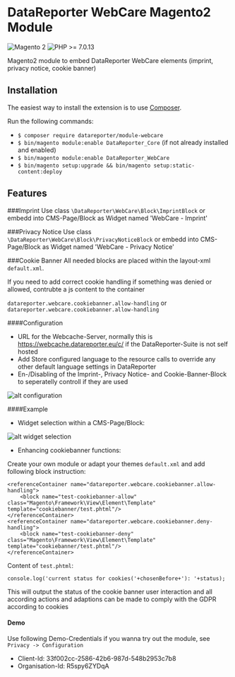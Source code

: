 DataReporter WebCare Magento2 Module
============
 
 ![Magento 2](https://img.shields.io/badge/Magento-%3E=2.2-blue.svg)
 ![PHP >= 7.0.13](https://img.shields.io/badge/PHP-%3E=7.0.13-green.svg)

Magento2 module to embed DataReporter WebCare elements (imprint, privacy notice, cookie banner)

Installation
------------

The easiest way to install the extension is to use [Composer](https://getcomposer.org/).

Run the following commands:

- ```$ composer require datareporter/module-webcare```
- ```$ bin/magento module:enable DataReporter_Core``` (if not already installed and enabled)
- ```$ bin/magento module:enable DataReporter_WebCare```
- ```$ bin/magento setup:upgrade && bin/magento setup:static-content:deploy```

Features
------------

###Imprint
Use class ````\DataReporter\WebCare\Block\ImprintBlock```` or embedd into CMS-Page/Block as Widget named 'WebCare - Imprint'

###Privacy Notice
Use class ````\DataReporter\WebCare\Block\PrivacyNoticeBlock```` or embedd into CMS-Page/Block as Widget named 'WebCare - Privacy Notice'

###Cookie Banner
All needed blocks are placed within the layout-xml ```default.xml```. 

If you need to add correct cookie handling if something was denied or allowed, contrubte a js content to the container

```datareporter.webcare.cookiebanner.allow-handling``` or ```datareporter.webcare.cookiebanner.allow-handling```

####Configuration

* URL for the Webcache-Server, normally this is https://webcache.datareporter.eu/c/ if the DataReporter-Suite is not self hosted
* Add Store configured language to the resource calls to override any other default language settings in DataReporter
* En-/Disabling of the Imprint-, Privacy Notice- and Cookie-Banner-Block to seperatelly controll if they are used

![alt configuration](docs/images/configuration.png)

####Example

* Widget selection within a CMS-Page/Block:

![alt widget selection](docs/images/widget_selection.png)

* Enhancing cookiebanner functions:

Create your own module or adapt your themes ```default.xml``` and add following block instruction:

```
<referenceContainer name="datareporter.webcare.cookiebanner.allow-handling">
    <block name="test-cookiebanner-allow" class="Magento\Framework\View\Element\Template" template="cookiebanner/test.phtml"/>
</referenceContainer>
<referenceContainer name="datareporter.webcare.cookiebanner.deny-handling">
    <block name="test-cookiebanner-deny" class="Magento\Framework\View\Element\Template" template="cookiebanner/test.phtml"/>
</referenceContainer>
``` 

Content of ```test.phtml```:
```
console.log('current status for cookies('+chosenBefore+'): '+status);
```

This will output the status of the cookie banner user interaction and all according actions and adaptions can be made to comply with the GDPR according to cookies

#### Demo

Use following Demo-Credentials if you wanna try out the module, see ````Privacy -> Configuration````

* Client-Id: 33f002cc-2586-42b6-987d-548b2953c7b8
* Organisation-Id: R5spy6ZYDqA